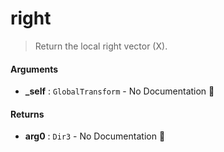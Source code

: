 # right

> Return the local right vector (X).

#### Arguments

- **\_self** : `GlobalTransform` \- No Documentation 🚧

#### Returns

- **arg0** : `Dir3` \- No Documentation 🚧